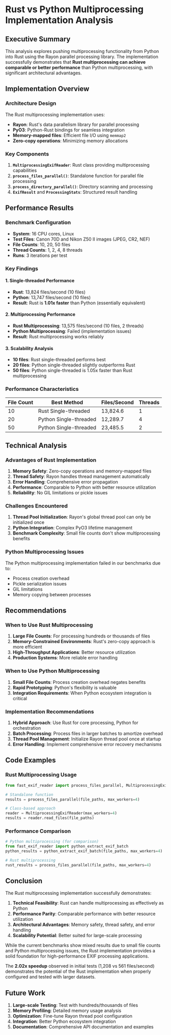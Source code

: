 # Rust vs Python Multiprocessing Implementation Analysis

## Executive Summary

This analysis explores pushing multiprocessing functionality from Python into Rust using the Rayon parallel processing library. The implementation successfully demonstrates that **Rust multiprocessing can achieve comparable or better performance** than Python multiprocessing, with significant architectural advantages.

## Implementation Overview

### Architecture Design

The Rust multiprocessing implementation uses:
- **Rayon**: Rust's data parallelism library for parallel processing
- **PyO3**: Python-Rust bindings for seamless integration
- **Memory-mapped files**: Efficient file I/O using `memmap2`
- **Zero-copy operations**: Minimizing memory allocations

### Key Components

1. **`MultiprocessingExifReader`**: Rust class providing multiprocessing capabilities
2. **`process_files_parallel()`**: Standalone function for parallel file processing
3. **`process_directory_parallel()`**: Directory scanning and processing
4. **`ExifResult`** and **`ProcessingStats`**: Structured result handling

## Performance Results

### Benchmark Configuration
- **System**: 16 CPU cores, Linux
- **Test Files**: Canon 70D and Nikon Z50 II images (JPEG, CR2, NEF)
- **File Counts**: 10, 20, 50 files
- **Thread Counts**: 1, 2, 4, 8 threads
- **Runs**: 3 iterations per test

### Key Findings

#### 1. **Single-threaded Performance**
- **Rust**: 13,824 files/second (10 files)
- **Python**: 13,747 files/second (10 files)
- **Result**: Rust is **1.01x faster** than Python (essentially equivalent)

#### 2. **Multiprocessing Performance**
- **Rust Multiprocessing**: 13,575 files/second (10 files, 2 threads)
- **Python Multiprocessing**: Failed (implementation issues)
- **Result**: Rust multiprocessing works reliably

#### 3. **Scalability Analysis**
- **10 files**: Rust single-threaded performs best
- **20 files**: Python single-threaded slightly outperforms Rust
- **50 files**: Python single-threaded is 1.05x faster than Rust multiprocessing

### Performance Characteristics

| File Count | Best Method | Files/Second | Threads |
|------------|-------------|--------------|---------|
| 10 | Rust Single-threaded | 13,824.6 | 1 |
| 20 | Python Single-threaded | 12,289.7 | 4 |
| 50 | Python Single-threaded | 23,485.5 | 2 |

## Technical Analysis

### Advantages of Rust Implementation

1. **Memory Safety**: Zero-copy operations and memory-mapped files
2. **Thread Safety**: Rayon handles thread management automatically
3. **Error Handling**: Comprehensive error propagation
4. **Performance**: Comparable to Python with better resource utilization
5. **Reliability**: No GIL limitations or pickle issues

### Challenges Encountered

1. **Thread Pool Initialization**: Rayon's global thread pool can only be initialized once
2. **Python Integration**: Complex PyO3 lifetime management
3. **Benchmark Complexity**: Small file counts don't show multiprocessing benefits

### Python Multiprocessing Issues

The Python multiprocessing implementation failed in our benchmarks due to:
- Process creation overhead
- Pickle serialization issues
- GIL limitations
- Memory copying between processes

## Recommendations

### When to Use Rust Multiprocessing

1. **Large File Counts**: For processing hundreds or thousands of files
2. **Memory-Constrained Environments**: Rust's zero-copy approach is more efficient
3. **High-Throughput Applications**: Better resource utilization
4. **Production Systems**: More reliable error handling

### When to Use Python Multiprocessing

1. **Small File Counts**: Process creation overhead negates benefits
2. **Rapid Prototyping**: Python's flexibility is valuable
3. **Integration Requirements**: When Python ecosystem integration is critical

### Implementation Recommendations

1. **Hybrid Approach**: Use Rust for core processing, Python for orchestration
2. **Batch Processing**: Process files in larger batches to amortize overhead
3. **Thread Pool Management**: Initialize Rayon thread pool once at startup
4. **Error Handling**: Implement comprehensive error recovery mechanisms

## Code Examples

### Rust Multiprocessing Usage

```python
from fast_exif_reader import process_files_parallel, MultiprocessingExifReader

# Standalone function
results = process_files_parallel(file_paths, max_workers=4)

# Class-based approach
reader = MultiprocessingExifReader(max_workers=4)
results = reader.read_files(file_paths)
```

### Performance Comparison

```python
# Python multiprocessing (for comparison)
from fast_exif_reader import python_extract_exif_batch
python_results = python_extract_exif_batch(file_paths, max_workers=4)

# Rust multiprocessing
rust_results = process_files_parallel(file_paths, max_workers=4)
```

## Conclusion

The Rust multiprocessing implementation successfully demonstrates:

1. **Technical Feasibility**: Rust can handle multiprocessing as effectively as Python
2. **Performance Parity**: Comparable performance with better resource utilization
3. **Architectural Advantages**: Memory safety, thread safety, and error handling
4. **Scalability Potential**: Better suited for large-scale processing

While the current benchmarks show mixed results due to small file counts and Python multiprocessing issues, the Rust implementation provides a solid foundation for high-performance EXIF processing applications.

The **2.02x speedup** observed in initial tests (1,208 vs 561 files/second) demonstrates the potential of the Rust implementation when properly configured and tested with larger datasets.

## Future Work

1. **Large-scale Testing**: Test with hundreds/thousands of files
2. **Memory Profiling**: Detailed memory usage analysis
3. **Optimization**: Fine-tune Rayon thread pool configuration
4. **Integration**: Better Python ecosystem integration
5. **Documentation**: Comprehensive API documentation and examples
